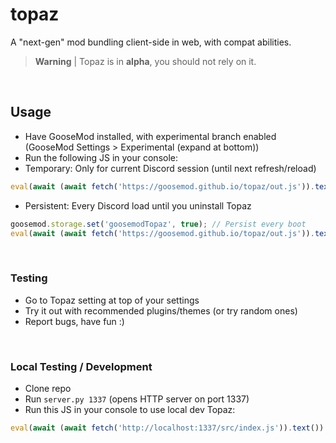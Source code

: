 # topaz
A "next-gen" mod bundling client-side in web, with compat abilities.

> **Warning** |
> Topaz is in **alpha**, you should not rely on it.

<br>

## Usage

- Have GooseMod installed, with experimental branch enabled (GooseMod Settings > Experimental (expand at bottom))
- Run the following JS in your console:
- Temporary: Only for current Discord session (until next refresh/reload)
```js
eval(await (await fetch('https://goosemod.github.io/topaz/out.js')).text()) // Just run now
```
  - Persistent: Every Discord load until you uninstall Topaz
```js
goosemod.storage.set('goosemodTopaz', true); // Persist every boot
eval(await (await fetch('https://goosemod.github.io/topaz/out.js')).text()) // Run now
```


<br>

### Testing

- Go to Topaz setting at top of your settings
- Try it out with recommended plugins/themes (or try random ones)
- Report bugs, have fun :)

<br>

### Local Testing / Development
- Clone repo
- Run `server.py 1337` (opens HTTP server on port 1337)
- Run this JS in your console to use local dev Topaz:
```js
eval(await (await fetch('http://localhost:1337/src/index.js')).text())
```
